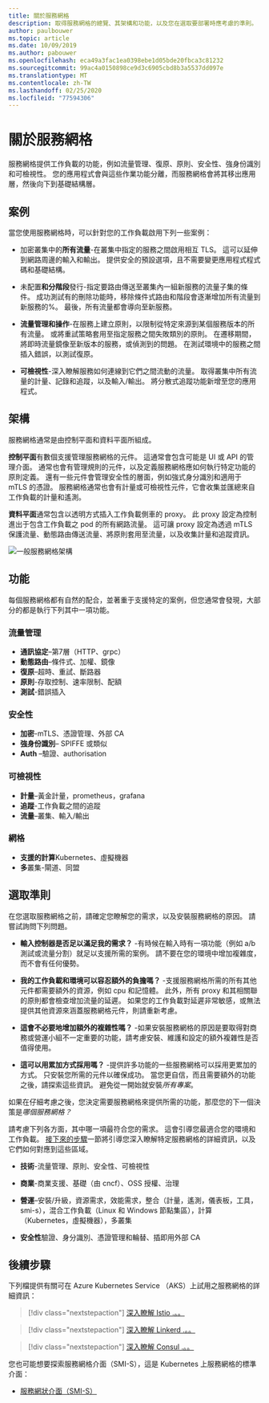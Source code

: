 ```yaml
---
title: 關於服務網格
description: 取得服務網格的總覽、其架構和功能，以及您在選取要部署時應考慮的準則。
author: paulbouwer
ms.topic: article
ms.date: 10/09/2019
ms.author: pabouwer
ms.openlocfilehash: eca49a3fac1ea0398ebe1d05bde20fbca3c81232
ms.sourcegitcommit: 99ac4a0150898ce9d3c6905cbd8b3a5537dd097e
ms.translationtype: MT
ms.contentlocale: zh-TW
ms.lasthandoff: 02/25/2020
ms.locfileid: "77594306"
---
```

# <a name="about-service-meshes"></a>關於服務網格

服務網格提供工作負載的功能，例如流量管理、復原、原則、安全性、強身份識別和可檢視性。 您的應用程式會與這些作業功能分離，而服務網格會將其移出應用層，然後向下到基礎結構層。

## <a name="scenarios"></a>案例

當您使用服務網格時，可以針對您的工作負載啟用下列一些案例：

- 加密叢集中的**所有流量**-在叢集中指定的服務之間啟用相互 TLS。 這可以延伸到網路周邊的輸入和輸出。 提供安全的預設選項，且不需要變更應用程式程式碼和基礎結構。

- 未配置**和分階段**發行-指定要路由傳送至叢集內一組新服務的流量子集的條件。 成功測試有的刪除功能時，移除條件式路由和階段會逐漸增加所有流量到新服務的%。 最後，所有流量都會導向至新服務。

- **流量管理和操作**-在服務上建立原則，以限制從特定來源到某個服務版本的所有流量。 或將重試策略套用至指定服務之間失敗類別的原則。 在遷移期間，將即時流量鏡像至新版本的服務，或偵測到的問題。 在測試環境中的服務之間插入錯誤，以測試復原。

- **可檢視性**-深入瞭解服務如何連線到它們之間流動的流量。 取得叢集中所有流量的計量、記錄和追蹤，以及輸入/輸出。 將分散式追蹤功能新增至您的應用程式。

## <a name="architecture"></a>架構

服務網格通常是由控制平面和資料平面所組成。

**控制平面**有數個支援管理服務網格的元件。 這通常會包含可能是 UI 或 API 的管理介面。 通常也會有管理規則的元件，以及定義服務網格應如何執行特定功能的原則定義。 還有一些元件會管理安全性的層面，例如強式身分識別和適用于 mTLS 的憑證。 服務網格通常也會有計量或可檢視性元件，它會收集並匯總來自工作負載的計量和遙測。

**資料平面**通常包含以透明方式插入工作負載側車的 proxy。 此 proxy 設定為控制進出于包含工作負載之 pod 的所有網路流量。 這可讓 proxy 設定為透過 mTLS 保護流量、動態路由傳送流量、將原則套用至流量，以及收集計量和追蹤資訊。 

![一般服務網格架構](media/servicemesh/typical-architecture.png)

## <a name="capabilities"></a>功能

每個服務網格都有自然的配合，並著重于支援特定的案例，但您通常會發現，大部分的都是執行下列其中一項功能。

### <a name="traffic-management"></a>流量管理 

- **通訊協定**–第7層（HTTP、grpc）
- **動態路由**–條件式、加權、鏡像
- **復原**–超時、重試、斷路器
- **原則**-存取控制、速率限制、配額
- **測試**-錯誤插入

### <a name="security"></a>安全性

- **加密**-mTLS、憑證管理、外部 CA
- **強身份識別**– SPIFFE 或類似
- **Auth** –驗證、authorisation

### <a name="observability"></a>可檢視性

- **計量**–黃金計量，prometheus，grafana
- **追蹤**-工作負載之間的追蹤
- **流量**–叢集、輸入/輸出

### <a name="mesh"></a>網格

- **支援的計算**Kubernetes、虛擬機器
- **多**叢集-閘道、同盟

## <a name="selection-criteria"></a>選取準則

在您選取服務網格之前，請確定您瞭解您的需求，以及安裝服務網格的原因。 請嘗試詢問下列問題。

- **輸入控制器是否足以滿足我的需求？** -有時候在輸入時有一項功能（例如 a/b 測試或流量分割）就足以支援所需的案例。 請不要在您的環境中增加複雜度，而不會有任何優勢。

- **我的工作負載和環境可以容忍額外的負擔嗎？** -支援服務網格所需的所有其他元件都需要額外的資源，例如 cpu 和記憶體。 此外，所有 proxy 和其相關聯的原則都會檢查增加流量的延遲。 如果您的工作負載對延遲非常敏感，或無法提供其他資源來涵蓋服務網格元件，則請重新考慮。

- **這會不必要地增加額外的複雜性嗎？** -如果安裝服務網格的原因是要取得對商務或營運小組不一定重要的功能，請考慮安裝、維護和設定的額外複雜性是否值得使用。

- **這可以用累加方式採用嗎？** -提供許多功能的一些服務網格可以採用更累加的方式。 只安裝您所需的元件以確保成功。 當您更自信，而且需要額外的功能之後，請探索這些資訊。 避免從一開始就安裝*所有專案*。

如果在仔細考慮之後，您決定需要服務網格來提供所需的功能，那麼您的下一個決策是*哪個服務網格？*

請考慮下列各方面，其中哪一項最符合您的需求。 這會引導您最適合您的環境和工作負載。 [接下來的步驟](#next-steps)一節將引導您深入瞭解特定服務網格的詳細資訊，以及它們如何對應到這些區域。

- **技術**-流量管理、原則、安全性、可檢視性

- **商業**-商業支援、基礎（由 cncf）、OSS 授權、治理

- **營運**–安裝/升級，資源需求，效能需求，整合（計量，遙測，儀表板，工具，smi-s），混合工作負載（Linux 和 Windows 節點集區），計算（Kubernetes，虛擬機器），多叢集

- **安全性**驗證、身分識別、憑證管理和輪替、插即用外部 CA


## <a name="next-steps"></a>後續步驟

下列檔提供有關可在 Azure Kubernetes Service （AKS）上試用之服務網格的詳細資訊：

> [!div class="nextstepaction"]
> [深入瞭解 Istio .。。][istio-about]

> [!div class="nextstepaction"]
> [深入瞭解 Linkerd .。。][linkerd-about]

> [!div class="nextstepaction"]
> [深入瞭解 Consul .。。][consul-about]

您也可能想要探索服務網格介面（SMI-S），這是 Kubernetes 上服務網格的標準介面：

- [服務網狀介面（SMI-S）][smi]


<!-- LINKS - external -->
[smi]: https://smi-spec.io/

<!-- LINKS - internal -->
[istio-about]: ./servicemesh-istio-about.md
[linkerd-about]: ./servicemesh-linkerd-about.md
[consul-about]: ./servicemesh-consul-about.md